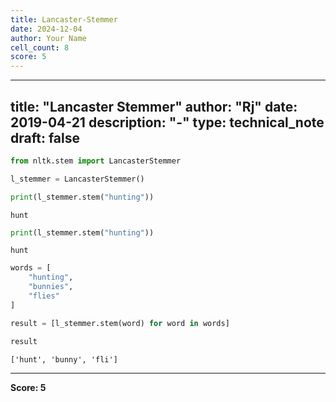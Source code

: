 ```yaml
---
title: Lancaster-Stemmer
date: 2024-12-04
author: Your Name
cell_count: 8
score: 5
---
```


---
title: "Lancaster Stemmer"
author: "Rj"
date: 2019-04-21
description: "-"
type: technical_note
draft: false
---

```python
from nltk.stem import LancasterStemmer
```


```python
l_stemmer = LancasterStemmer()
```


```python
print(l_stemmer.stem("hunting"))
```

    hunt



```python
print(l_stemmer.stem("hunting"))
```

    hunt



```python
words = [
    "hunting",
    "bunnies",
    "flies"
]
```


```python
result = [l_stemmer.stem(word) for word in words]
```


```python
result
```




    ['hunt', 'bunny', 'fli']




---
**Score: 5**